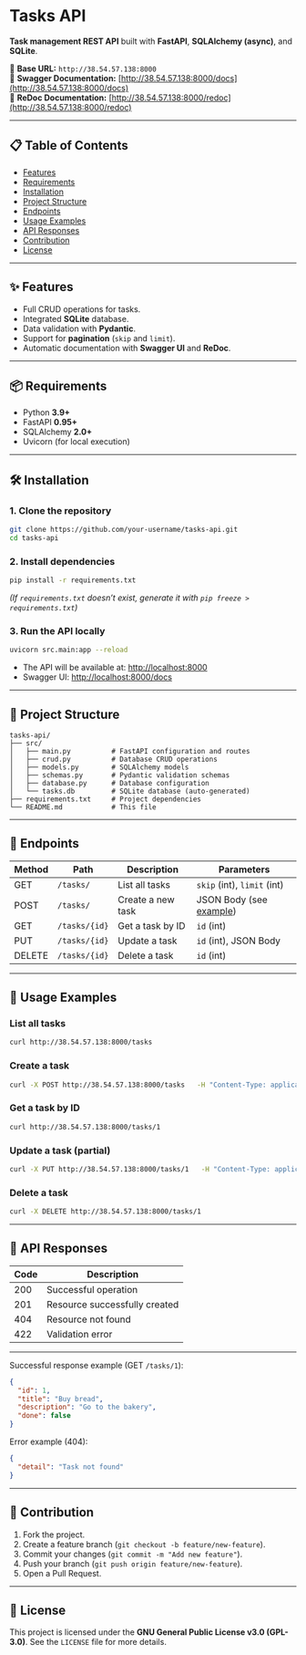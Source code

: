 # Tasks API

**Task management REST API** built with **FastAPI**, **SQLAlchemy (async)**, and **SQLite**.

🔗 **Base URL:** `http://38.54.57.138:8000`  
📄 **Swagger Documentation:** [http://38.54.57.138:8000/docs](http://38.54.57.138:8000/docs)  
📖 **ReDoc Documentation:** [http://38.54.57.138:8000/redoc](http://38.54.57.138:8000/redoc)

---

## 📋 Table of Contents
- [Features](#-features)
- [Requirements](#-requirements)
- [Installation](#-installation)
- [Project Structure](#-project-structure)
- [Endpoints](#-endpoints)
- [Usage Examples](#-usage-examples)
- [API Responses](#-api-responses)
- [Contribution](#-contribution)
- [License](#-license)

---

## ✨ Features
- Full CRUD operations for tasks.
- Integrated **SQLite** database.
- Data validation with **Pydantic**.
- Support for **pagination** (`skip` and `limit`).
- Automatic documentation with **Swagger UI** and **ReDoc**.

---

## 📦 Requirements
- Python **3.9+**
- FastAPI **0.95+**
- SQLAlchemy **2.0+**
- Uvicorn (for local execution)

---

## 🛠 Installation

### 1. Clone the repository
```bash
git clone https://github.com/your-username/tasks-api.git
cd tasks-api
```

### 2. Install dependencies
```bash
pip install -r requirements.txt
```
*(If `requirements.txt` doesn’t exist, generate it with `pip freeze > requirements.txt`)*

### 3. Run the API locally
```bash
uvicorn src.main:app --reload
```
- The API will be available at: [http://localhost:8000](http://localhost:8000)  
- Swagger UI: [http://localhost:8000/docs](http://localhost:8000/docs)

---

## 📂 Project Structure
```
tasks-api/
├── src/
│   ├── main.py          # FastAPI configuration and routes
│   ├── crud.py          # Database CRUD operations
│   ├── models.py        # SQLAlchemy models
│   ├── schemas.py       # Pydantic validation schemas
│   ├── database.py      # Database configuration
│   └── tasks.db         # SQLite database (auto-generated)
├── requirements.txt     # Project dependencies
└── README.md            # This file
```

---

## 🚀 Endpoints

| Method | Path           | Description                    | Parameters                   |
|--------|----------------|--------------------------------|------------------------------|
| GET    | `/tasks/`      | List all tasks                 | `skip` (int), `limit` (int) |
| POST   | `/tasks/`      | Create a new task              | JSON Body (see [example](#-usage-examples)) |
| GET    | `/tasks/{id}`  | Get a task by ID               | `id` (int)                   |
| PUT    | `/tasks/{id}`  | Update a task                  | `id` (int), JSON Body        |
| DELETE | `/tasks/{id}`  | Delete a task                  | `id` (int)                   |

---

## 📌 Usage Examples

### List all tasks
```bash
curl http://38.54.57.138:8000/tasks
```

### Create a task
```bash
curl -X POST http://38.54.57.138:8000/tasks   -H "Content-Type: application/json"   -d '{"title": "Buy bread", "description": "Go to the bakery", "done": false}'
```

### Get a task by ID
```bash
curl http://38.54.57.138:8000/tasks/1
```

### Update a task (partial)
```bash
curl -X PUT http://38.54.57.138:8000/tasks/1   -H "Content-Type: application/json"   -d '{"done": true}'
```

### Delete a task
```bash
curl -X DELETE http://38.54.57.138:8000/tasks/1
```

---

## 📜 API Responses

| Code | Description                   |
|------|-------------------------------|
| 200  | Successful operation          |
| 201  | Resource successfully created |
| 404  | Resource not found            |
| 422  | Validation error              |

---
Successful response example (GET `/tasks/1`):
```json
{
  "id": 1,
  "title": "Buy bread",
  "description": "Go to the bakery",
  "done": false
}
```

Error example (404):
```json
{
  "detail": "Task not found"
}
```

---

## 🤝 Contribution
1. Fork the project.  
2. Create a feature branch (`git checkout -b feature/new-feature`).  
3. Commit your changes (`git commit -m "Add new feature"`).  
4. Push your branch (`git push origin feature/new-feature`).  
5. Open a Pull Request.  

---

## 📄 License
This project is licensed under the **GNU General Public License v3.0 (GPL-3.0)**.
See the `LICENSE` file for more details.
